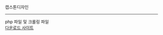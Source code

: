 캡스톤디자인 <hr>

php 파일 및 크롤링 파일<br>
<a href="https://chromedriver.chromium.org/downloads">다운로드 사이트</a>
